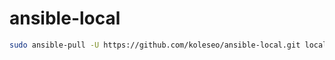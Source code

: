 # ansible-local

```bash
sudo ansible-pull -U https://github.com/koleseo/ansible-local.git local.yml
```

